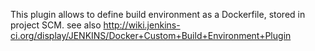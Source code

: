 This plugin allows to define build environment as a Dockerfile, stored in project SCM.
see also http://wiki.jenkins-ci.org/display/JENKINS/Docker+Custom+Build+Environment+Plugin

